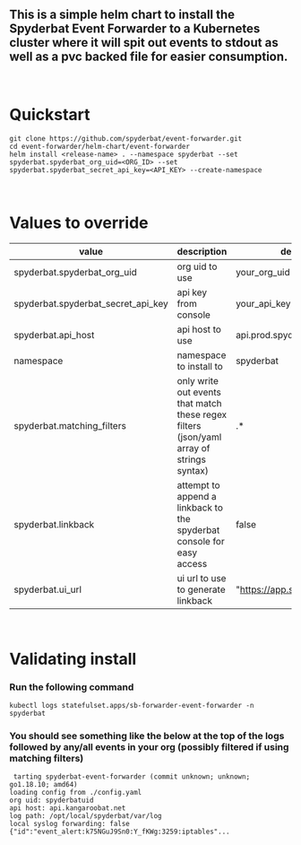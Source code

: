 ## This is a simple helm chart to install the Spyderbat Event Forwarder to a Kubernetes cluster where it will spit out events to stdout as well as a pvc backed file for easier consumption.
<br />

# Quickstart
```
git clone https://github.com/spyderbat/event-forwarder.git
cd event-forwarder/helm-chart/event-forwarder
helm install <release-name> . --namespace spyderbat --set spyderbat.spyderbat_org_uid=<ORG_ID> --set spyderbat.spyderbat_secret_api_key=<API_KEY> --create-namespace
```
<br/>

# Values to override

| value | description | default|required|
|--------|-------------|--------|----|
|spyderbat.spyderbat_org_uid | org uid to use | your_org_uid| Y|
|spyderbat.spyderbat_secret_api_key | api key from console | your_api_key|Y|
|spyderbat.api_host | api host to use | api.prod.spyderbat.com|N
|namespace| namespace to install to| spyderbat|N
|spyderbat.matching_filters | only write out events that match these regex filters (json/yaml array of strings syntax)|.*|N
|spyderbat.linkback | attempt to append a linkback to the spyderbat console for easy access |false |N 
|spyderbat.ui_url| ui url to use to generate linkback | "https://app.spyderbat.com" | N


<br />

# Validating install
### Run the following command
```
kubectl logs statefulset.apps/sb-forwarder-event-forwarder -n spyderbat
```
### You should see something like the below at the top of the logs followed by any/all events in your org (possibly filtered if using matching filters)
```
 tarting spyderbat-event-forwarder (commit unknown; unknown; go1.18.10; amd64)
loading config from ./config.yaml
org uid: spyderbatuid
api host: api.kangaroobat.net
log path: /opt/local/spyderbat/var/log
local syslog forwarding: false
{"id":"event_alert:k75NGuJ9Sn0:Y_fKWg:3259:iptables"...
```
